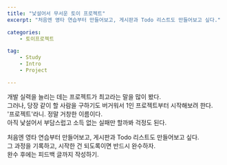 ```yaml
---
title: "낯설어서 무서운 토이 프로젝트"
excerpt: "처음엔 영타 연습부터 만들어보고, 게시판과 Todo 리스트도 만들어보고 싶다."

categories:
    - 토이프로젝트

tag:
    - Study
    - Intro
    - Project

---
```


개발 실력을 늘리는 데는 프로젝트가 최고라는 말을 많이 봤다.  
그러나, 당장 같이 할 사람을 구하기도 버거워서 1인 프로젝트부터 시작해보려 한다.  
'프로젝트'라니. 정말 거창한 이름이다.  
아직 낯설어서 부담스럽고 소득 없는 실패만 할까봐 걱정도 된다.

처음엔 영타 연습부터 만들어보고, 게시판과 Todo 리스트도 만들어보고 싶다.  
그 과정을 기록하고, 시작한 건 되도록이면 반드시 완수하자.  
완수 후에는 피드백 글까지 작성하기.
